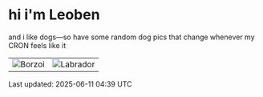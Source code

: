# hi i'm Leoben

and i like dogs—so have some random dog pics that change whenever my CRON feels like it

|  |  |
|--------|----------|
| ![Borzoi](https://random-dog-vercel.vercel.app/api/random-borzoi?v=1749616767) | ![Labrador](https://random-dog-vercel.vercel.app/api/random-labrador?v=1749616767) |

Last updated: 2025-06-11 04:39 UTC
